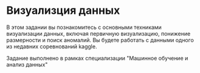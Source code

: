 # Визуализция данных

В этом задании вы познакомитесь с основными техниками визуализации данных, включая первичную визуализацию, понижение размерности и поиск аномалий. Вы будете работать с данными одного из недавних соревнований kaggle.

Задание выполнено в рамках специализации "Машинное обучение и анализ данных"

